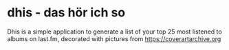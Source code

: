 # dhis - das hör ich so

Dhis is a simple application to generate a list of your top 25 most listened to
albums on last.fm, decorated with pictures from https://coverartarchive.org
